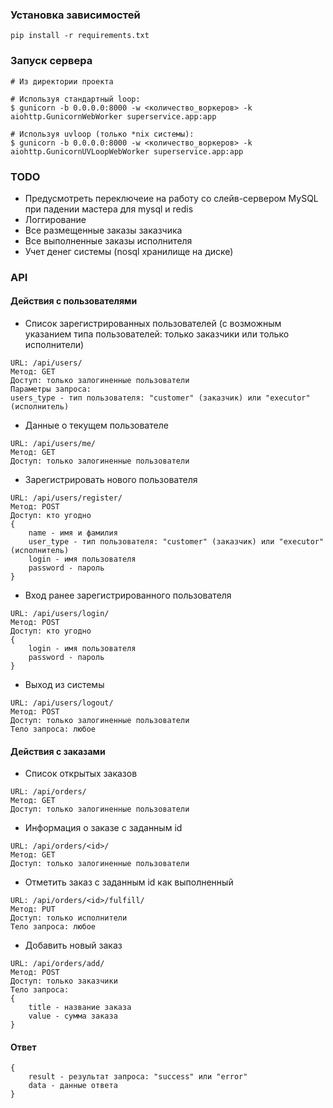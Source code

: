 ### Установка зависимостей
`pip install -r requirements.txt`

### Запуск сервера
```
# Из директории проекта

# Используя стандартный loop:
$ gunicorn -b 0.0.0.0:8000 -w <количество_воркеров> -k aiohttp.GunicornWebWorker superservice.app:app

# Используя uvloop (только *nix системы):
$ gunicorn -b 0.0.0.0:8000 -w <количество_воркеров> -k aiohttp.GunicornUVLoopWebWorker superservice.app:app
```

### TODO
* Предусмотреть переключеие на работу со слейв-сервером MySQL при падении мастера для mysql и redis
* Логгирование
* Все размещенные заказы заказчика
* Все выполненные заказы исполнителя
* Учет денег системы (nosql хранилище на диске)

### API
#### Действия с пользователями

* Список зарегистрированных пользователей (с возможным указанием типа пользователей: только заказчики или только исполнители)
```
URL: /api/users/
Метод: GET
Доступ: только залогиненные пользователи
Параметры запроса:
users_type - тип пользователя: "customer" (заказчик) или "executor" (исполнитель)
```
* Данные о текущем пользователе
```
URL: /api/users/me/
Метод: GET
Доступ: только залогиненные пользователи
```
* Зарегистрировать нового пользователя
```
URL: /api/users/register/
Метод: POST
Доступ: кто угодно
{
    name - имя и фамилия
    user_type - тип пользователя: "customer" (заказчик) или "executor" (исполнитель)
    login - имя пользователя
    password - пароль
}
```
* Вход ранее зарегистрированного пользователя
```
URL: /api/users/login/
Метод: POST
Доступ: кто угодно
{
    login - имя пользователя
    password - пароль
}
```
* Выход из системы
```
URL: /api/users/logout/
Метод: POST
Доступ: только залогиненные пользователи
Тело запроса: любое
```

#### Действия с заказами
* Список открытых заказов
```
URL: /api/orders/
Метод: GET
Доступ: только залогиненные пользователи
```
* Информация о заказе с заданным id
```
URL: /api/orders/<id>/
Метод: GET
Доступ: только залогиненные пользователи
```
* Отметить заказ с заданным id как выполненный
```
URL: /api/orders/<id>/fulfill/
Метод: PUT
Доступ: только исполнители
Тело запроса: любое
```
* Добавить новый заказ
```
URL: /api/orders/add/
Метод: POST
Доступ: только заказчики
Тело запроса:
{
    title - название заказа
    value - сумма заказа
}
```

#### Ответ
```
{
    result - результат запроса: "success" или "error"
    data - данные ответа
}
```
